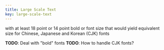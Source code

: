 ```yaml
---
title: Large Scale Text
key: large-scale-text
---
```


with at least 18 point or 14 point bold or font size that would yield equivalent size for Chinese, Japanese and Korean (CJK) fonts

**TODO**: Deal with "bold" fonts
**TODO**: How to handle CJK fonts?
